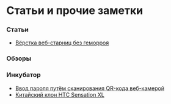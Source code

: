 Статьи и прочие заметки
=======================

### Статьи
+ [Вёрстка веб-старниц без геморроя](http://it-the-drote.tk/article/webdev-done-right)

### Обзоры

### Инкубатор
+ [Ввод пароля путём сканирования QR-кода веб-камерой](http://it-the-drote.tk/article/qr-webcam)
+ [Китайский клон HTC Sensation XL](http://it-the-drote.tk/article/chinese-htc)
